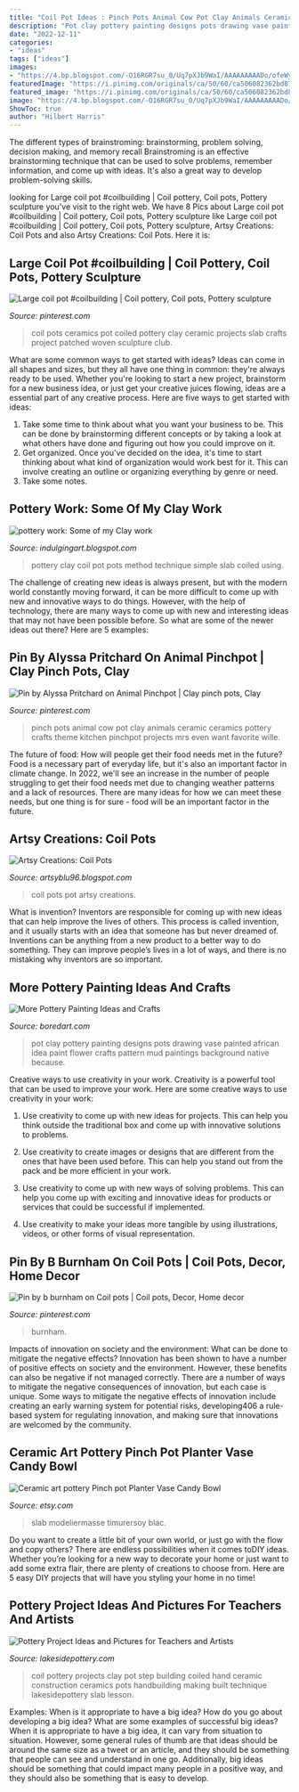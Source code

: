 ```yaml
---
title: "Coil Pot Ideas : Pinch Pots Animal Cow Pot Clay Animals Ceramic Ceramics Pottery Crafts Theme Kitchen Pinchpot Projects Mrs Even Want Favorite Wille"
description: "Pot clay pottery painting designs pots drawing vase painted african idea paint flower crafts pattern mud paintings background native because"
date: "2022-12-11"
categories:
- "ideas"
tags: ["ideas"]
images:
- "https://4.bp.blogspot.com/-O16RGR7su_0/Uq7pXJb9WaI/AAAAAAAAADo/ofeWyPGYcN0/s1600/IMG_2285.JPG"
featuredImage: "https://i.pinimg.com/originals/ca/50/60/ca506082362bd87cb1ff9c7619ea219e.jpg"
featured_image: "https://i.pinimg.com/originals/ca/50/60/ca506082362bd87cb1ff9c7619ea219e.jpg"
image: "https://4.bp.blogspot.com/-O16RGR7su_0/Uq7pXJb9WaI/AAAAAAAAADo/ofeWyPGYcN0/s1600/IMG_2285.JPG"
ShowToc: true
author: "Hilbert Harris"
---
```



The different types of brainstroming: brainstorming, problem solving, decision making, and memory recall
Brainstroming is an effective brainstorming technique that can be used to solve problems, remember information, and come up with ideas. It's also a great way to develop problem-solving skills.

	

		
looking for Large coil pot #coilbuilding | Coil pottery, Coil pots, Pottery sculpture you've visit to the right web. We have 8 Pics about Large coil pot #coilbuilding | Coil pottery, Coil pots, Pottery sculpture like Large coil pot #coilbuilding | Coil pottery, Coil pots, Pottery sculpture, Artsy Creations: Coil Pots and also Artsy Creations: Coil Pots. Here it is:
		
    
## Large Coil Pot #coilbuilding | Coil Pottery, Coil Pots, Pottery Sculpture

<img loading=lazy src="https://i.pinimg.com/originals/12/4d/c8/124dc89f389be1074706d2a0eb259063.jpg" onerror="this.onerror=null;this.src='https://tse2.mm.bing.net/th?id=OIP.gYtOvsV9qa1lLm9zLJKdAgHaLK&amp;pid=15.1';" alt="Large coil pot #coilbuilding | Coil pottery, Coil pots, Pottery sculpture">

_Source: pinterest.com_

>coil pots ceramics pot coiled pottery clay ceramic projects slab crafts project patched woven sculpture club. 

	

What are some common ways to get started with ideas?
Ideas can come in all shapes and sizes, but they all have one thing in common: they're always ready to be used. Whether you're looking to start a new project, brainstorm for a new business idea, or just get your creative juices flowing, ideas are a essential part of any creative process. Here are five ways to get started with ideas: 
1. Take some time to think about what you want your business to be. This can be done by brainstorming different concepts or by taking a look at what others have done and figuring out how you could improve on it. 
2. Get organized. Once you've decided on the idea, it's time to start thinking about what kind of organization would work best for it. This can involve creating an outline or organizing everything by genre or need. 
3. Take some notes.

    
## Pottery Work: Some Of My Clay Work

<img loading=lazy src="https://4.bp.blogspot.com/-O16RGR7su_0/Uq7pXJb9WaI/AAAAAAAAADo/ofeWyPGYcN0/s1600/IMG_2285.JPG" onerror="this.onerror=null;this.src='https://tse4.mm.bing.net/th?id=OIP.yrlUmwc_KsLXorW_KwBuJAHaJ4&amp;pid=15.1';" alt="pottery work: Some of my Clay work">

_Source: indulgingart.blogspot.com_

>pottery clay coil pot pots method technique simple slab coiled using. 

	

The challenge of creating new ideas is always present, but with the modern world constantly moving forward, it can be more difficult to come up with new and innovative ways to do things. However, with the help of technology, there are many ways to come up with new and interesting ideas that may not have been possible before. So what are some of the newer ideas out there? Here are 5 examples: 

    
## Pin By Alyssa Pritchard On Animal Pinchpot | Clay Pinch Pots, Clay

<img loading=lazy src="https://i.pinimg.com/originals/76/6a/17/766a17cbfa925b934211b54c43aceb7d.jpg" onerror="this.onerror=null;this.src='https://tse4.mm.bing.net/th?id=OIP.LO8klXGBUFg4qYgzc_P2YgHaJ4&amp;pid=15.1';" alt="Pin by Alyssa Pritchard on Animal Pinchpot | Clay pinch pots, Clay">

_Source: pinterest.com_

>pinch pots animal cow pot clay animals ceramic ceramics pottery crafts theme kitchen pinchpot projects mrs even want favorite wille. 

	

The future of food: How will people get their food needs met in the future?
Food is a necessary part of everyday life, but it's also an important factor in climate change. In 2022, we'll see an increase in the number of people struggling to get their food needs met due to changing weather patterns and a lack of resources. There are many ideas for how we can meet these needs, but one thing is for sure - food will be an important factor in the future.

    
## Artsy Creations: Coil Pots

<img loading=lazy src="https://2.bp.blogspot.com/-Cx347nbILTs/Ujt4YAMr0mI/AAAAAAAAABI/VBvU63UevCw/s1600/IMG_1542.JPG" onerror="this.onerror=null;this.src='https://tse2.mm.bing.net/th?id=OIP.iu2s3o8vp6WB_rvmuLn2DQHaJ6&amp;pid=15.1';" alt="Artsy Creations: Coil Pots">

_Source: artsyblu96.blogspot.com_

>coil pots pot artsy creations. 

	

What is invention?
Inventors are responsible for coming up with new ideas that can help improve the lives of others. This process is called invention, and it usually starts with an idea that someone has but never dreamed of. Inventions can be anything from a new product to a better way to do something. They can improve people’s lives in a lot of ways, and there is no mistaking why inventors are so important.

    
## More Pottery Painting Ideas And Crafts

<img loading=lazy src="http://www.boredart.com/wp-content/uploads/2017/02/More-Pottery-Painting-Ideas-and-Crafts0271-1.jpg" onerror="this.onerror=null;this.src='https://tse4.mm.bing.net/th?id=OIP.uF_B2n-Q8sCDq7i1nPgGMQHaJ4&amp;pid=15.1';" alt="More Pottery Painting Ideas and Crafts">

_Source: boredart.com_

>pot clay pottery painting designs pots drawing vase painted african idea paint flower crafts pattern mud paintings background native because. 

	

Creative ways to use creativity in your work.
Creativity is a powerful tool that can be used to improve your work. Here are some creative ways to use creativity in your work:
1. Use creativity to come up with new ideas for projects. This can help you think outside the traditional box and come up with innovative solutions to problems.

2. Use creativity to create images or designs that are different from the ones that have been used before. This can help you stand out from the pack and be more efficient in your work.

3. Use creativity to come up with new ways of solving problems. This can help you come up with exciting and innovative ideas for products or services that could be successful if implemented.

4. Use creativity to make your ideas more tangible by using illustrations, videos, or other forms of visual representation.

    
## Pin By B Burnham On Coil Pots | Coil Pots, Decor, Home Decor

<img loading=lazy src="https://i.pinimg.com/originals/ca/50/60/ca506082362bd87cb1ff9c7619ea219e.jpg" onerror="this.onerror=null;this.src='https://tse2.mm.bing.net/th?id=OIP.stBoJUzFRvt6XfH2hTlR0QHaJ6&amp;pid=15.1';" alt="Pin by b burnham on Coil pots | Coil pots, Decor, Home decor">

_Source: pinterest.com_

>burnham. 

	

Impacts of innovation on society and the environment: What can be done to mitigate the negative effects?
Innovation has been shown to have a number of positive effects on society and the environment. However, these benefits can also be negative if not managed correctly. There are a number of ways to mitigate the negative consequences of innovation, but each case is unique. Some ways to mitigate the negative effects of innovation include creating an early warning system for potential risks, developing406
a rule-based system for regulating innovation, and making sure that innovations are welcomed by the community.

    
## Ceramic Art Pottery Pinch Pot Planter Vase Candy Bowl

<img loading=lazy src="https://img1.etsystatic.com/001/0/5464333/il_fullxfull.387985969_31j2.jpg" onerror="this.onerror=null;this.src='https://tse2.mm.bing.net/th?id=OIP.vHJOfeLHt6_L7xEroBWyNgHaFj&amp;pid=15.1';" alt="Ceramic art pottery Pinch pot Planter Vase Candy Bowl">

_Source: etsy.com_

>slab modeliermasse timurersoy blac. 

	

Do you want to create a little bit of your own world, or just go with the flow and copy others? There are endless possibilities when it comes toDIY ideas. Whether you’re looking for a new way to decorate your home or just want to add some extra flair, there are plenty of creations to choose from. Here are 5 easy DIY projects that will have you styling your home in no time!

    
## Pottery Project Ideas And Pictures For Teachers And Artists

<img loading=lazy src="http://www.lakesidepottery.com/Media/JPG_Images/handbuilding-projects-ideas/coiled-bowl.jpg" onerror="this.onerror=null;this.src='https://tse3.mm.bing.net/th?id=OIP.u6qvjAiWPdubBEePYsUcdAHaGC&amp;pid=15.1';" alt="Pottery Project Ideas and Pictures for Teachers and Artists">

_Source: lakesidepottery.com_

>coil pottery projects clay pot step building coiled hand ceramic construction ceramics pots handbuilding making built technique lakesidepottery slab lesson. 

	

Examples: When is it appropriate to have a big idea? How do you go about developing a big idea? What are some examples of successful big ideas?
When it is appropriate to have a big idea, it can vary from situation to situation. However, some general rules of thumb are that ideas should be around the same size as a tweet or an article, and they should be something that people can see and understand in one go. Additionally, big ideas should be something that could impact many people in a positive way, and they should also be something that is easy to develop.

